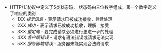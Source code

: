 
+ HTTP/1.1协议中定义了5类状态码， 状态码由三位数字组成，第一个数字定义了响应的类别  
	+ 1XX *提示信息*      - 表示请求已被成功接收，继续处理  
	+ 2XX *成功*          - 表示请求已被成功接收，理解，接受  
	+ 3XX *重定向*        - 要完成请求必须进行更进一步的处理  
	+ 4XX *客户端错误*    - 请求有语法错误或请求无法实现  
	+ 5XX *服务器端错误*  - 服务器未能实现合法的请求  

